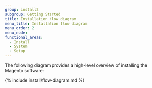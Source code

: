 ```yaml
---
group: install2
subgroup: Getting Started
title: Installation flow diagram
menu_title: Installation flow diagram
menu_order: 2
menu_node:
functional_areas:
  - Install
  - System
  - Setup
---
```



The following diagram provides a high-level overview of installing the Magento software:

{% include install/flow-diagram.md %}